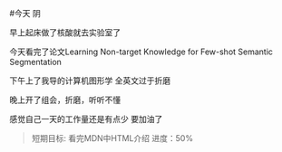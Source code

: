 #今天 阴

早上起床做了核酸就去实验室了

今天看完了论文Learning Non-target Knowledge for Few-shot Semantic Segmentation

下午上了我导的计算机图形学 全英文过于折磨

晚上开了组会，折磨，听听不懂

感觉自己一天的工作量还是有点少 要加油了 

>短期目标: 看完MDN中HTML介绍 进度：50%
